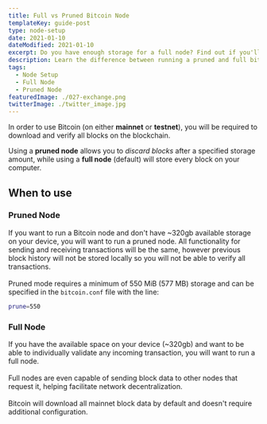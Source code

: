 ```yaml
---
title: Full vs Pruned Bitcoin Node
templateKey: guide-post
type: node-setup
date: 2021-01-10
dateModified: 2021-01-10
excerpt: Do you have enough storage for a full node? Find out if you'll need to prune your node to save space.
description: Learn the difference between running a pruned and full bitcoin node. Prune your node to save storage space by deleting older blocks.
tags:
  - Node Setup
  - Full Node
  - Pruned Node
featuredImage: ./027-exchange.png
twitterImage: ./twitter_image.jpg
---
```


In order to use Bitcoin (on either **mainnet** or **testnet**), you will be required to download and verify all blocks on the blockchain.  

Using a **pruned node** allows you to *discard blocks* after a specified storage amount, while using a **full node** (default) will store every block on your computer.  


## When to use

### Pruned Node
If you want to run a Bitcoin node and don't have ~320gb available storage on your device, you will want to run a pruned node. All functionality for sending and receiving transactions will be the same, however previous block history will not be stored locally so you will not be able to verify all transactions.  
<br />
Pruned mode requires a minimum of 550 MiB (577 MB) storage and can be specified in the `bitcoin.conf` file with the line:

```bash
prune=550
```

### Full Node
If you have the available space on your device (~320gb) and want to be able to individually validate any incoming transaction, you will want to run a full node.  
<br />
Full nodes are even capable of sending block data to other nodes that request it, helping facilitate network decentralization.  
<br />
Bitcoin will download all mainnet block data by default and doesn't require additional configuration.
